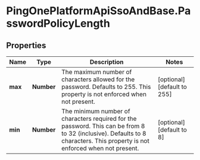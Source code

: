 # PingOnePlatformApiSsoAndBase.PasswordPolicyLength

## Properties

Name | Type | Description | Notes
------------ | ------------- | ------------- | -------------
**max** | **Number** | The maximum number of characters allowed for the password. Defaults to 255. This property is not enforced when not present. | [optional] [default to 255]
**min** | **Number** | The minimum number of characters required for the password. This can be from 8 to 32 (inclusive). Defaults to 8 characters. This property is not enforced when not present. | [optional] [default to 8]


